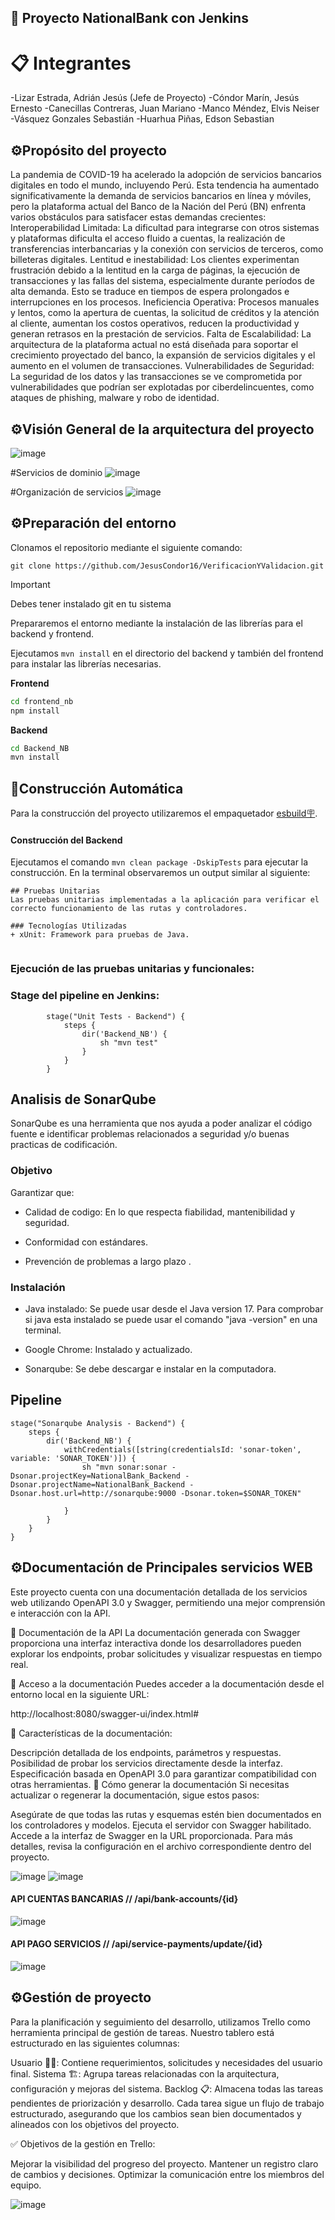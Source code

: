## 🚀 Proyecto NationalBank con Jenkins 

# 📋 Integrantes

-Lizar Estrada, Adrián Jesús (Jefe de Proyecto)
-Cóndor Marín, Jesús Ernesto
-Canecillas Contreras, Juan Mariano
-Manco Méndez, Elvis Neiser
-Vásquez Gonzales Sebastián
-Huarhua Piñas, Edson Sebastian

## ⚙️Propósito del proyecto
La pandemia de COVID-19 ha acelerado la adopción de servicios bancarios digitales en todo el mundo, incluyendo Perú. Esta tendencia ha aumentado significativamente la demanda de servicios bancarios en línea y móviles, pero la plataforma actual del Banco de la Nación del Perú (BN) enfrenta varios obstáculos para satisfacer estas demandas crecientes:
Interoperabilidad Limitada: La dificultad para integrarse con otros sistemas y plataformas dificulta el acceso fluido a cuentas, la realización de transferencias interbancarias y la conexión con servicios de terceros, como billeteras digitales.
Lentitud e inestabilidad: Los clientes experimentan frustración debido a la lentitud en la carga de páginas, la ejecución de transacciones y las fallas del sistema, especialmente durante períodos de alta demanda. Esto se traduce en tiempos de espera prolongados e interrupciones en los procesos.
Ineficiencia Operativa: Procesos manuales y lentos, como la apertura de cuentas, la solicitud de créditos y la atención al cliente, aumentan los costos operativos, reducen la productividad y generan retrasos en la prestación de servicios.
Falta de Escalabilidad: La arquitectura de la plataforma actual no está diseñada para soportar el crecimiento proyectado del banco, la expansión de servicios digitales y el aumento en el volumen de transacciones.
Vulnerabilidades de Seguridad: La seguridad de los datos y las transacciones se ve comprometida por vulnerabilidades que podrían ser explotadas por ciberdelincuentes, como ataques de phishing, malware y robo de identidad.


## ⚙️Visión General de la arquitectura del proyecto
![image](https://github.com/user-attachments/assets/5b05f396-97e7-466c-a61c-d6ed5854f908)

#Servicios de dominio
![image](https://github.com/user-attachments/assets/9444a95d-8549-48b9-b04a-74963c7ef778)

#Organización de servicios
![image](https://github.com/user-attachments/assets/bcc712c3-1c8d-4f02-a8d7-ca565d1d17b6)


## ⚙️Preparación del entorno

Clonamos el repositorio mediante el siguiente comando:

`git clone https://github.com/JesusCondor16/VerificacionYValidacion.git`

> [!IMPORTANT]
> Debes tener instalado git en tu sistema

Prepararemos el entorno mediante la instalación de las librerías para el backend y frontend.


Ejecutamos `mvn install` en el directorio del backend y también del frontend para instalar las librerías necesarias.

**Frontend**

```sh
cd frontend_nb
npm install
```

**Backend**

```sh
cd Backend_NB
mvn install
```

## 🔨Construcción Automática

Para la construcción del proyecto utilizaremos el empaquetador [esbuild🪧](https://esbuild.github.io/).

#### Construcción del Backend



Ejecutamos el comando `mvn clean package -DskipTests` para ejecutar la construcción. En la terminal observaremos un output similar al siguiente:

```
## Pruebas Unitarias
Las pruebas unitarias implementadas a la aplicación para verificar el correcto funcionamiento de las rutas y controladores.

### Tecnologías Utilizadas
+ xUnit: Framework para pruebas de Java.


```
### Ejecución de las pruebas unitarias y funcionales:
### Stage del pipeline en Jenkins:
```
        stage("Unit Tests - Backend") {
            steps {
                dir('Backend_NB') {
                    sh "mvn test"
                }
            }
        }
```

## Analisis de SonarQube

SonarQube es una herramienta que nos ayuda a poder analizar el código fuente e identificar problemas relacionados a seguridad y/o buenas practicas de codificación.


### Objetivo

Garantizar que:

+ Calidad de codigo: En lo que respecta fiabilidad, mantenibilidad y seguridad.

+ Conformidad con estándares.

+ Prevención de problemas a largo plazo .

### Instalación

* Java instalado: Se puede usar desde el Java version 17. Para comprobar si java esta instalado se puede usar el comando "java -version" en una terminal.

* Google Chrome: Instalado y actualizado.

* Sonarqube: Se debe descargar e instalar en la computadora. 

## Pipeline

	stage("Sonarqube Analysis - Backend") {
	    steps {
	        dir('Backend_NB') {
	            withCredentials([string(credentialsId: 'sonar-token', variable: 'SONAR_TOKEN')]) {
	                sh "mvn sonar:sonar -Dsonar.projectKey=NationalBank_Backend -Dsonar.projectName=NationalBank_Backend -Dsonar.host.url=http://sonarqube:9000 -Dsonar.token=$SONAR_TOKEN"

	            }
	        }
	    }
	}


## ⚙️Documentación de Principales servicios WEB

Este proyecto cuenta con una documentación detallada de los servicios web utilizando OpenAPI 3.0 y Swagger, permitiendo una mejor comprensión e interacción con la API.

📖 Documentación de la API
La documentación generada con Swagger proporciona una interfaz interactiva donde los desarrolladores pueden explorar los endpoints, probar solicitudes y visualizar respuestas en tiempo real.

🔹 Acceso a la documentación
Puedes acceder a la documentación desde el entorno local en la siguiente URL:

http://localhost:8080/swagger-ui/index.html#

🔹 Características de la documentación:

Descripción detallada de los endpoints, parámetros y respuestas.
Posibilidad de probar los servicios directamente desde la interfaz.
Especificación basada en OpenAPI 3.0 para garantizar compatibilidad con otras herramientas.
📌 Cómo generar la documentación
Si necesitas actualizar o regenerar la documentación, sigue estos pasos:

Asegúrate de que todas las rutas y esquemas estén bien documentados en los controladores y modelos.
Ejecuta el servidor con Swagger habilitado.
Accede a la interfaz de Swagger en la URL proporcionada.
Para más detalles, revisa la configuración en el archivo correspondiente dentro del proyecto.

![image](https://github.com/user-attachments/assets/e7782bb2-c159-4e8f-9b73-2c4abf46ff35)
![image](https://github.com/user-attachments/assets/ef931cd9-cbc6-4640-857f-b0b378587771)

#### API CUENTAS BANCARIAS // /api/bank-accounts/{id}
![image](https://github.com/user-attachments/assets/82e6a589-14ec-4ef6-adae-e4f64cbf22f0)

#### API PAGO SERVICIOS // /api/service-payments/update/{id}
![image](https://github.com/user-attachments/assets/c5dc532a-aa7f-4d91-8db2-5346fe0698b7)

## ⚙️Gestión de proyecto
Para la planificación y seguimiento del desarrollo, utilizamos Trello como herramienta principal de gestión de tareas. Nuestro tablero está estructurado en las siguientes columnas:

Usuario 🧑‍💻: Contiene requerimientos, solicitudes y necesidades del usuario final.
Sistema 🏗️: Agrupa tareas relacionadas con la arquitectura, configuración y mejoras del sistema.
Backlog 📋: Almacena todas las tareas pendientes de priorización y desarrollo.
Cada tarea sigue un flujo de trabajo estructurado, asegurando que los cambios sean bien documentados y alineados con los objetivos del proyecto.

✅ Objetivos de la gestión en Trello:

Mejorar la visibilidad del progreso del proyecto.
Mantener un registro claro de cambios y decisiones.
Optimizar la comunicación entre los miembros del equipo.

![image](https://github.com/user-attachments/assets/a6a24e2f-d9de-4892-ae31-49eabc42fa7f)


